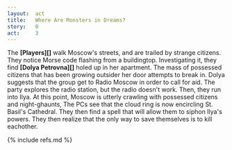 ```yaml
---
layout:  act
title:   Where Are Monsters in Dreams?
story:   0
act:     3
---
```


The **[Players][]** walk Moscow's streets, and are trailed by strange citizens.
They notice Morse code flashing from a buildingtop.
Investigating it, they find **[Dolya Petrovna][]** holed up in her apartment.
The mass of possessed citizens that has been growing outsider her door attempts to break in.
Dolya suggests that the group get to Radio Moscow in order to call for aid.
The party explores the radio station, but the radio doesn't work.
Then, they run into Ilya.
At this point, Moscow is utterly crawling with possessed citizens and night-ghaunts,
The PCs see that the cloud ring is now encircling St. Basil's Cathedral.
They then find a spell that will allow them to siphon Ilya's powers.
They then realize that the only way to save themselves is to kill eachother.



{% include refs.md %}


